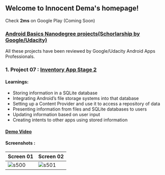 ## Welcome to Innocent Dema's homepage!

Check **2ms** on Google Play (Coming Soon)

### [Android Basics Nanodegree projects(Schorlarship by Google/Udacity)](https://confirm.udacity.com/3XDREDPM)

All these projects have been reviewed by Google/Udacity Android Apps Professionals.

### 1. Project 07 : [Inventory App Stage 2](https://github.com/angwandi/Books) 

#### Learnings: 
* Storing information in a SQLite database
* Integrating Android’s file storage systems into that database
* Setting up a Content Provider and use it to access a repository of data
* Presenting information from files and SQLite databases to users
* Updating information based on user input
* Creating intents to other apps using stored information

#### [Demo Video](https://www.youtube.com/watch?v=JlT3Z2kI5RE&t=4s)

#### Screenshots :

Screen 01 | Screen 02
--------- | ---------
![s500](https://user-images.githubusercontent.com/31923567/42063214-8ea4cd9e-7b28-11e8-8876-a65289d06e15.png) |![s501](https://user-images.githubusercontent.com/31923567/42063217-90a26bb0-7b28-11e8-95bf-982d2f84d809.png)





